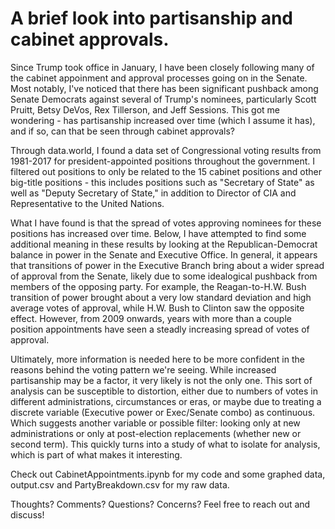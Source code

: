 # A brief look into partisanship and cabinet approvals.

Since Trump took office in January, I have been closely following many of the cabinet appoinment and approval processes going on in the Senate. Most notably, I've noticed that there has been significant pushback among Senate Democrats against several of Trump's nominees, particularly Scott Pruitt, Betsy DeVos, Rex Tillerson, and Jeff Sessions. This got me wondering - has partisanship increased over time (which I assume it has), and if so, can that be seen through cabinet approvals?

Through data.world, I found a data set of Congressional voting results from 1981-2017 for president-appointed positions throughout the government. I filtered out positions to only be related to the 15 cabinet positions and other big-title positions - this includes positions such as "Secretary of State" as well as "Deputy Secretary of State," in addition to Director of CIA and Representative to the United Nations.

What I have found is that the spread of votes approving nominees for these positions has increased over time. Below, I have attempted to find some additional meaning in these results by looking at the Republican-Democrat balance in power in the Senate and Executive Office. In general, it appears that transitions of power in the Executive Branch bring about a wider spread of approval from the Senate, likely due to some idealogical pushback from members of the opposing party. For example, the Reagan-to-H.W. Bush transition of power brought about a very low standard deviation and high average votes of approval, while H.W. Bush to Clinton saw the opposite effect. However, from 2009 onwards, years with more than a couple position appointments have seen a steadly increasing spread of votes of approval.

Ultimately, more information is needed here to be more confident in the reasons behind the voting pattern we're seeing. While increased partisanship may be a factor, it very likely is not the only one. This sort of analysis can be susceptible to distortion, either due to numbers of votes in different administrations, circumstances or eras, or maybe due to treating a discrete variable (Executive power or Exec/Senate combo) as continuous. Which suggests another variable or possible filter: looking only at new administrations or only at post-election replacements (whether new or second term). This quickly turns into a study of what to isolate for analysis, which is part of what makes it interesting.

Check out CabinetAppointments.ipynb for my code and some graphed data, output.csv and PartyBreakdown.csv for my raw data.

Thoughts? Comments? Questions? Concerns? Feel free to reach out and discuss!
